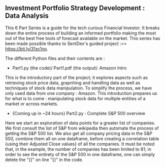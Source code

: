 ## Investment Portfolio Strategy Development : Data Analysis

This 6 Part Series is a guide for the tech curious Financial Investor. It breaks down the entire process of building an informed portfolio making the most out of the best free tools of forecast available on the market. This series has been made possible thanks to SentDex's guided project :>> https://bit.ly/31xc1no.

The different Python files and their contents are :

- Part1.py (the code)/ Part1.pdf (the output): Amazon Intro

This is the introductory part of the project; it explores aspects such as retrieving stock price data, grapnhing and handling data as well as techniques of stock data manipulation.
To simplify the process, we have only used data from one company : Amazon. This introduction prepares us for what is to come : manipulating stock data for multiple entities of a market or across markets.

- {Coming up in ~24 hours} Part2.py : Complete S&P 500 overview

Here we start an exploration of data points for a greater list of companies. We first consult the list of S&P from wikipedia then automate the process of getting the S&P 500 list. We also get all company pricing data in the S&P 500, combine them all on one dataframe, before creating a correlation table {using their Adjusted Close values} of all the companies. It must be noted that, in the example, the number of companies has been limited to 81; in order to see the entirety of the S&P 500 in one dataframe, one can simply delete the "{}" on line "{}" in the code.



